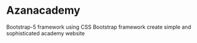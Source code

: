 # Azanacademy
Bootstrap-5 framework using CSS Bootstrap framework create simple and sophisticated academy website  
